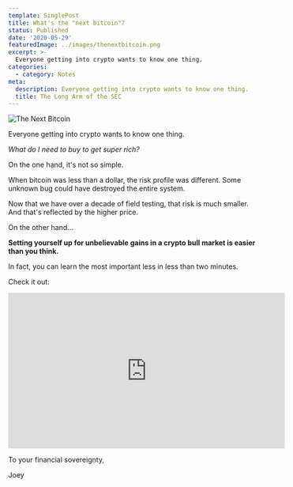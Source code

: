 ```yaml
---
template: SinglePost
title: What's the "next bitcoin"?
status: Published
date: '2020-05-29'
featuredImage: ../images/thenextbitcoin.png
excerpt: >-
  Everyone getting into crypto wants to know one thing.
categories:
  - category: Notes
meta:
  description: Everyone getting into crypto wants to know one thing.
  title: The Long Arm of the SEC
---
```


![The Next Bitcoin](../images/thenextbitcoin.png)

Everyone getting into crypto wants to know one thing.

_What do I need to buy to get super rich?_

On the one hand, it's not so simple.

When bitcoin was less than a dollar, the risk profile was different. Some unknown bug could have destroyed the entire system.

Now that we have over a decade of field testing, that risk is much smaller. And that's reflected by the higher price.

On the other hand...

**Setting yourself up for unbelievable gains in a crypto bull market is easier than you think.**

In fact, you can learn the most important less in less than two minutes.

Check it out:

<iframe width="560" height="315" src="https://www.youtube.com/embed/wgmY51ZjaV8" frameborder="0" allow="accelerometer; autoplay; encrypted-media; gyroscope; picture-in-picture" allowfullscreen></iframe>

To your financial sovereignty,

Joey
